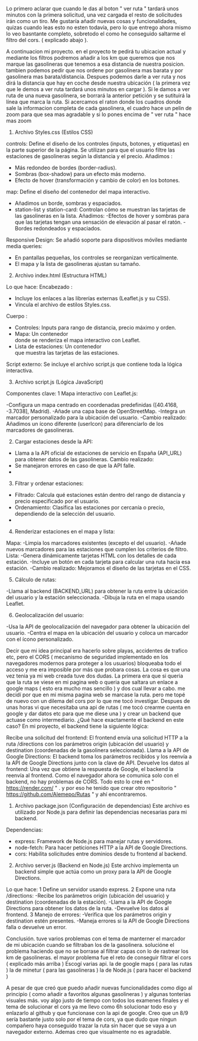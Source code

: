 Lo primero aclarar que cuando le das al boton " ver ruta " tardará unos minutos con la primera solicitud, una vez cargada el resto de solicitudes irán como un tiro.
Me gustaría añadir nuevas cosas y funcionalidades, quizas cuando leas esto no esten todavía, pero lo que entrego ahora mismo lo veo basntante completo, sobretodo el como he conseguido saltarme el filtro del cors. ( explicado abajo ).

A continuacion mi proyecto. en el proyecto te pedirá tu ubicacion actual y mediante los filtros podremos añadir a los km que queremos que nos marque las gasolineras que tenemos a esa distancia de nuestra posicion. tambien podemos pedir que nos ordene por gasolinera mas barata y por gasolinera mas barata/distancia.
Despues podemos darle a ver ruta y nos dirá la distancia que hay en coche desde nuestra ubicación ( la primera vez que le demos a ver ruta tardará unos minutos en cargar ).
Si le damos a ver ruta de una nueva gasolinera, se borrará la anterior petición y se sutituirá la línea que marca la ruta.
Si acercamos el raton donde los cuadros donde sale la informacion completa de cada gasolinera, el cuadro hace un pelin de zoom para que sea mas agradable y si lo pones encima de " ver ruta " hace mas zoom



1. Archivo Styles.css (Estilos CSS)

controls: Define el diseño de los controles (inputs, botones, y etiquetas) en la parte superior de la página. Se utilizan para que el usuario filtre las estaciones de gasolineras según la distancia y el precio.
Añadimos : 
- Más redondeo de bordes (border-radius).
- Sombras (box-shadow) para un efecto más moderno.
- Efecto de hover (transformación y cambio de color) en los botones.
  
map: Define el diseño del contenedor del mapa interactivo.
- Añadimos un borde, sombras y espaciados. 
- station-list y station-card: Controlan cómo se muestran las tarjetas de las gasolineras en la lista.
Añadimos:
-Efectos de hover y sombras para que las tarjetas tengan una sensación de elevación al pasar el ratón.
-Bordes redondeados y espaciados.

Responsive Design: Se añadió soporte para dispositivos móviles mediante media queries:
- En pantallas pequeñas, los controles se reorganizan verticalmente.
- El mapa y la lista de gasolineras ajustan su tamaño.

2. Archivo index.html (Estructura HTML)

Lo que hace:
Encabezado <head>:
- Incluye los enlaces a las librerías externas (Leaflet.js y su CSS).
- Vincula el archivo de estilos Styles.css.
  
Cuerpo <body>:
- Controles: Inputs para rango de distancia, precio máximo y orden.
- Mapa: Un contenedor <div id="map"> donde se renderiza el mapa interactivo con Leaflet.
- Lista de estaciones: Un contenedor <div id="station-list"> que muestra las tarjetas de las estaciones.
  
Script externo: Se incluye el archivo script.js que contiene toda la lógica interactiva.


3. Archivo script.js (Lógica JavaScript)


Componentes clave:
1 Mapa interactivo con Leaflet.js:

-Configura un mapa centrado en coordenadas predefinidas ([40.4168, -3.7038], Madrid).
-Añade una capa base de OpenStreetMap.
-Integra un marcador personalizado para la ubicación del usuario.
-Cambio realizado: Añadimos un ícono diferente (userIcon) para diferenciarlo de los marcadores de gasolineras.

2. Cargar estaciones desde la API:
- Llama a la API oficial de estaciones de servicio en España (API_URL) para obtener datos de las gasolineras.
Cambio realizado:
- Se manejaron errores en caso de que la API falle.
- 
3. Filtrar y ordenar estaciones:

- Filtrado: Calcula qué estaciones están dentro del rango de distancia y precio especificado por el usuario.
- Ordenamiento: Clasifica las estaciones por cercanía o precio, dependiendo de la selección del usuario.
- 
4. Renderizar estaciones en el mapa y lista:

Mapa:
-Limpia los marcadores existentes (excepto el del usuario).
-Añade nuevos marcadores para las estaciones que cumplen los criterios de filtro.
Lista:
-Genera dinámicamente tarjetas HTML con los detalles de cada estación.
-Incluye un botón en cada tarjeta para calcular una ruta hacia esa estación.
-Cambio realizado: Mejoramos el diseño de las tarjetas en el CSS.

5. Cálculo de rutas:
   
-Llama al backend (BACKEND_URL) para obtener la ruta entre la ubicación del usuario y la estación seleccionada.
-Dibuja la ruta en el mapa usando Leaflet.

6. Geolocalización del usuario:

-Usa la API de geolocalización del navegador para obtener la ubicación del usuario.
-Centra el mapa en la ubicación del usuario y coloca un marcador con el ícono personalizado.


Decir que mi idea principal era hacerlo sobre playas, accidentes de trafico etc, pero el CORS (  mecanismo de seguridad implementado en los navegadores modernos para proteger a los usuarios)
bloqueaba todo el acceso y me era imposible por más que probara cosas. La cosa es que una vez tenia ya mi web creada tuve dos dudas.
La primera era que si queria que la ruta se viese en mi pagina web o queria que saltara un enlace a google maps ( esto era mucho mas sencillo )
y dos cual llevar a cabo.
me decidí por que en mi misma pagina web se marcase la ruta. pero me topé de nuevo con un dilema del cors por lo que me tocó investigar.
Despues de unas horas vi que necesitaba una api de rutas ( me tocó crearme cuenta en google y dar datos etc para que me diese una ) y crear un backend que actuase como intermediario.
 ¿Qué hace exactamente el backend en este caso?
En mi proyecto, el backend tiene la siguiente lógica:

Recibe una solicitud del frontend:
El frontend envía una solicitud HTTP a la ruta /directions con los parámetros origin (ubicación del usuario) y destination (coordenadas de la gasolinera seleccionada).
Llama a la API de Google Directions:
El backend toma los parámetros recibidos y los reenvía a la API de Google Directions junto con la clave de API.
Devuelve los datos al frontend:
Una vez que obtiene la respuesta de Google, el backend la reenvía al frontend.
Como el navegador ahora se comunica solo con el backend, no hay problemas de CORS.
Todo esto lo creé en " https://render.com/ " . y por eso he tenido que crear otro repositorio " https://github.com/Alemepo/Rutas "
y ahí encontraremos.

1. Archivo package.json (Configuración de dependencias)
Este archivo es utilizado por Node.js para definir las dependencias necesarias para mi backend.

Dependencias:
- express: Framework de Node.js para manejar rutas y servidores.
- node-fetch: Para hacer peticiones HTTP a la API de Google Directions.
- cors: Habilita solicitudes entre dominios desde tu frontend al backend.

2. Archivo server.js (Backend en Node.js)
Este archivo implementa un backend simple que actúa como un proxy para la API de Google Directions.

Lo que hace:
1 Define un servidor usando express.
2 Expone una ruta /directions:
-Recibe los parámetros origin (ubicación del usuario) y destination (coordenadas de la estación).
-Llama a la API de Google Directions para obtener los datos de la ruta.
-Devuelve los datos al frontend.
3 Manejo de errores:
-Verifica que los parámetros origin y destination estén presentes.
-Maneja errores si la API de Google Directions falla o devuelve un error.


Conclusión. 
tuve varios problemas con el tema de manterner el marcador de mi ubicación cuando se filtraban los de la gasolinera.
solucióne el problema haciendo que no se borrase al filtrar capas con lo de rastrear los km de gasolineras.
el mayor problema fue el reto de conseguir filtrar el cors ( explicado más arriba )
Escogí varias api. la de google maps ( para las rutas )
la de minetur ( para las gasolineras ) 
la de Node.js ( para hacer el backend ) 

A pesar de que creó que puedo añadir nuevas funcionalidades como digo al principio ( como añadir a favoritos algunas gasolineras ) y algunas tonterias visuales más. voy algo justo de tiempo con todos los examenes finales
y el tema de solucionar el cors ya me llevo como 6h solucionar todo eso y enlazarlo al github y que funcionase con la api de google.
Creo que un 8/9 sería bastante justo solo por el tema de cors, ya que dudo que ningun compañero haya conseguido trazar la ruta sin hacer que se vaya a un navegador externo. Ademas creo que visualmente no es agradable.



